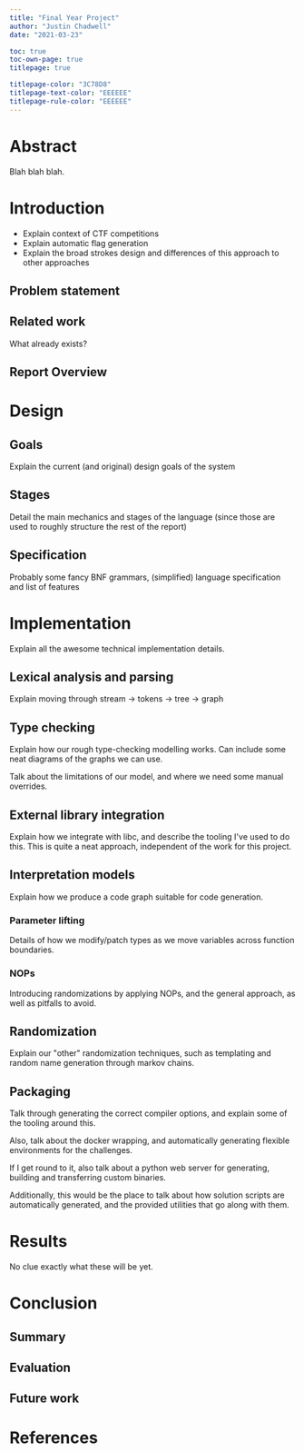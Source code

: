 ```yaml
---
title: "Final Year Project"
author: "Justin Chadwell"
date: "2021-03-23"

toc: true
toc-own-page: true
titlepage: true

titlepage-color: "3C78D8"
titlepage-text-color: "EEEEEE"
titlepage-rule-color: "EEEEEE"
---
```


# Abstract

Blah blah blah.

# Introduction

- Explain context of CTF competitions
- Explain automatic flag generation
- Explain the broad strokes design and differences of this approach to other
  approaches

## Problem statement

## Related work

What already exists?

## Report Overview

# Design

## Goals

Explain the current (and original) design goals of the system

## Stages

Detail the main mechanics and stages of the language (since those are used to
roughly structure the rest of the report)

## Specification

Probably some fancy BNF grammars, (simplified) language specification and list
of features

# Implementation

Explain all the awesome technical implementation details.

## Lexical analysis and parsing

Explain moving through stream -> tokens -> tree -> graph

## Type checking

Explain how our rough type-checking modelling works. Can include some neat
diagrams of the graphs we can use.

Talk about the limitations of our model, and where we need some manual
overrides.

## External library integration

Explain how we integrate with libc, and describe the tooling I've used to do
this. This is quite a neat approach, independent of the work for this project.

## Interpretation models

Explain how we produce a code graph suitable for code generation.

### Parameter lifting

Details of how we modify/patch types as we move variables across function
boundaries.

### NOPs

Introducing randomizations by applying NOPs, and the general approach, as well
as pitfalls to avoid.

## Randomization

Explain our "other" randomization techniques, such as templating and random
name generation through markov chains.

## Packaging

Talk through generating the correct compiler options, and explain some of the
tooling around this.

Also, talk about the docker wrapping, and automatically generating flexible
environments for the challenges.

If I get round to it, also talk about a python web server for generating,
building and transferring custom binaries.

Additionally, this would be the place to talk about how solution scripts are
automatically generated, and the provided utilities that go along with them.

# Results

No clue exactly what these will be yet.

# Conclusion

## Summary

## Evaluation

## Future work

# References


